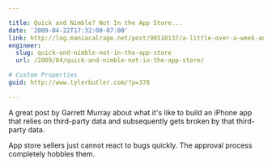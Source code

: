 ```yaml
---

title: Quick and Nimble? Not In the App Store...
date: '2009-04-22T17:32:00-07:00'
link: http://log.maniacalrage.net/post/98510137/a-little-over-a-week-and-a-half-ago-google
engineer:
  slug: quick-and-nimble-not-in-the-app-store
  url: /2009/04/quick-and-nimble-not-in-the-app-store/

# Custom Properties
guid: http://www.tylerbutler.com/?p=378

---
```


A great post by Garrett Murray about what it's like to build an iPhone app
that relies on third-party data and subsequently gets broken by that third-
party data.

App store sellers just cannot react to bugs quickly. The approval process
completely hobbles them.
